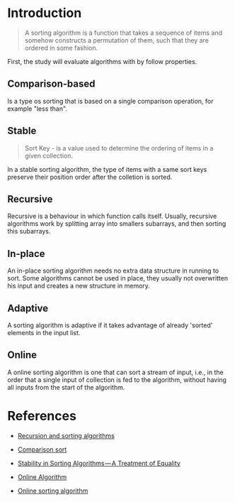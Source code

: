 # Introduction

> A sorting algorithm is a function that takes a sequence of items and somehow constructs a permutation of them, such that they are ordered in some fashion.

First, the study will evaluate algorithms with by follow properties.

## Comparison-based

Is a type os sorting that is based on a single comparison operation, for example "less than".

## Stable

> Sort Key - is a value used to determine the ordering of items in a given collection. 

In a stable sorting algorithm, the type of items with a same sort keys preserve their position order after the colletion is sorted.

## Recursive

Recursive is a behaviour in which function calls itself. Usually, recursive algorithms work by splitting array into smallers subarrays, and then sorting this subarrays.

## In-place

An in-place sorting algorithm needs no extra data structure in running to sort. Some algorithms cannot be used in place, they usually not overwritten his input and creates a new structure in memory.

## Adaptive

A sorting algorithm is adaptive if it takes advantage of already 'sorted' elements in the input list.

## Online

A online sorting algorithm is one that can sort a stream of input, i.e., in the order that a single input of collection is fed to the algorithm, without having all inputs from the start of the algorithm.

# References
- [Recursion and sorting algorithms](https://staffwww.fullcoll.edu/aclifton/cs133/lecture-9-recursion-sorting.html)

- [Comparison sort](https://en.wikipedia.org/wiki/Comparison_sort#:~:text=A%20comparison%20sort%20is%20a,in%20the%20final%20sorted%20list.)

- [Stability in Sorting Algorithms — A Treatment of Equality](https://www.freecodecamp.org/news/stability-in-sorting-algorithms-a-treatment-of-equality-fa3140a5a539/#:~:text=A%20stable%20sorting%20algorithm%20maintains,after%20the%20collection%20is%20sorted.)

- [Online Algorithm](https://en.wikipedia.org/wiki/Online_algorithm)

- [Online sorting algorithm](https://cboard.cprogramming.com/c-programming/146571-online-sorting-algorithm.html)